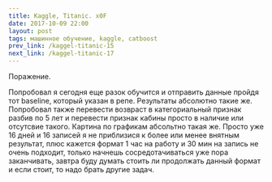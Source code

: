```yaml
---
title: Kaggle, Titanic. x0F
date: 2017-10-09 22:00 
layout: post
tags: машинное обучение, kaggle, catboost
prev_link: /kaggel-titanic-15
next_link: /kaggel-titanic-17
---
```


Поражение.

Попробовал я сегодня еще разок обучится и отправить данные пройдя тот baseline, который указан в репе. Результаты абсолютно такие же. Попробовал также перевести возвраст в категориальный признак разбив по 5 лет и перевести признак кабины просто в наличие или отсутсвие такого. Картина по графикам абсольтно такая же. Просто уже 16 дней и 16 записей я не приблизися к более или менее внятным результат, плюс кажется формат 1 час на работу и 30 мин на запись не очень подходит, только начнешь сосредотачиваться уже пора заканчивать, завтра буду думать стоить ли продолжать данный формат и если стоит, то надо брать другие задач.
